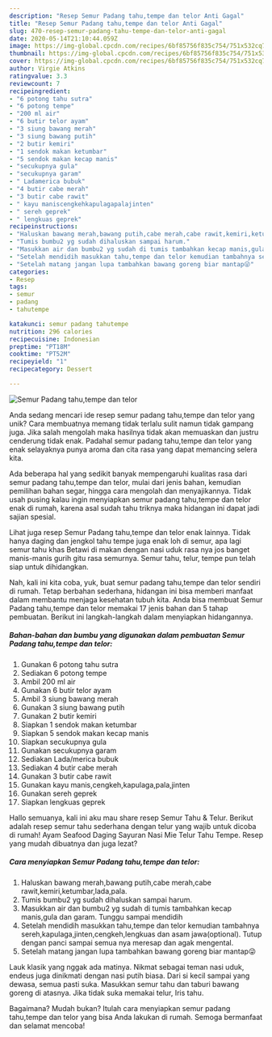 ```yaml
---
description: "Resep Semur Padang tahu,tempe dan telor Anti Gagal"
title: "Resep Semur Padang tahu,tempe dan telor Anti Gagal"
slug: 470-resep-semur-padang-tahu-tempe-dan-telor-anti-gagal
date: 2020-05-14T21:10:44.059Z
image: https://img-global.cpcdn.com/recipes/6bf85756f835c754/751x532cq70/semur-padang-tahutempe-dan-telor-foto-resep-utama.jpg
thumbnail: https://img-global.cpcdn.com/recipes/6bf85756f835c754/751x532cq70/semur-padang-tahutempe-dan-telor-foto-resep-utama.jpg
cover: https://img-global.cpcdn.com/recipes/6bf85756f835c754/751x532cq70/semur-padang-tahutempe-dan-telor-foto-resep-utama.jpg
author: Virgie Atkins
ratingvalue: 3.3
reviewcount: 7
recipeingredient:
- "6 potong tahu sutra"
- "6 potong tempe"
- "200 ml air"
- "6 butir telor ayam"
- "3 siung bawang merah"
- "3 siung bawang putih"
- "2 butir kemiri"
- "1 sendok makan ketumbar"
- "5 sendok makan kecap manis"
- "secukupnya gula"
- "secukupnya garam"
- " Ladamerica bubuk"
- "4 butir cabe merah"
- "3 butir cabe rawit"
- " kayu maniscengkehkapulagapalajinten"
- " sereh geprek"
- " lengkuas geprek"
recipeinstructions:
- "Haluskan bawang merah,bawang putih,cabe merah,cabe rawit,kemiri,ketumbar,lada,pala."
- "Tumis bumbu2 yg sudah dihaluskan sampai harum."
- "Masukkan air dan bumbu2 yg sudah di tumis tambahkan kecap manis,gula dan garam. Tunggu sampai mendidih"
- "Setelah mendidih masukkan tahu,tempe dan telor kemudian tambahnya sereh,kapulaga,jinten,cengkeh,lengkuas dan asam jawa(optional). Tutup dengan panci sampai semua nya meresap dan agak mengental."
- "Setelah matang jangan lupa tambahkan bawang goreng biar mantap😜"
categories:
- Resep
tags:
- semur
- padang
- tahutempe

katakunci: semur padang tahutempe 
nutrition: 296 calories
recipecuisine: Indonesian
preptime: "PT18M"
cooktime: "PT52M"
recipeyield: "1"
recipecategory: Dessert

---
```



![Semur Padang tahu,tempe dan telor](https://img-global.cpcdn.com/recipes/6bf85756f835c754/751x532cq70/semur-padang-tahutempe-dan-telor-foto-resep-utama.jpg)

Anda sedang mencari ide resep semur padang tahu,tempe dan telor yang unik? Cara membuatnya memang tidak terlalu sulit namun tidak gampang juga. Jika salah mengolah maka hasilnya tidak akan memuaskan dan justru cenderung tidak enak. Padahal semur padang tahu,tempe dan telor yang enak selayaknya punya aroma dan cita rasa yang dapat memancing selera kita.

Ada beberapa hal yang sedikit banyak mempengaruhi kualitas rasa dari semur padang tahu,tempe dan telor, mulai dari jenis bahan, kemudian pemilihan bahan segar, hingga cara mengolah dan menyajikannya. Tidak usah pusing kalau ingin menyiapkan semur padang tahu,tempe dan telor enak di rumah, karena asal sudah tahu triknya maka hidangan ini dapat jadi sajian spesial.

Lihat juga resep Semur Padang tahu,tempe dan telor enak lainnya. Tidak hanya daging dan jengkol tahu tempe juga enak loh di semur, apa lagi semur tahu khas Betawi di makan dengan nasi uduk rasa nya jos banget manis-manis gurih gitu rasa semurnya. Semur tahu, telur, tempe pun telah siap untuk dihidangkan.


Nah, kali ini kita coba, yuk, buat semur padang tahu,tempe dan telor sendiri di rumah. Tetap berbahan sederhana, hidangan ini bisa memberi manfaat dalam membantu menjaga kesehatan tubuh kita. Anda bisa membuat Semur Padang tahu,tempe dan telor memakai 17 jenis bahan dan 5 tahap pembuatan. Berikut ini langkah-langkah dalam menyiapkan hidangannya.

<!--inarticleads1-->

##### Bahan-bahan dan bumbu yang digunakan dalam pembuatan Semur Padang tahu,tempe dan telor:

1. Gunakan 6 potong tahu sutra
1. Sediakan 6 potong tempe
1. Ambil 200 ml air
1. Gunakan 6 butir telor ayam
1. Ambil 3 siung bawang merah
1. Gunakan 3 siung bawang putih
1. Gunakan 2 butir kemiri
1. Siapkan 1 sendok makan ketumbar
1. Siapkan 5 sendok makan kecap manis
1. Siapkan secukupnya gula
1. Gunakan secukupnya garam
1. Sediakan  Lada/merica bubuk
1. Sediakan 4 butir cabe merah
1. Gunakan 3 butir cabe rawit
1. Gunakan  kayu manis,cengkeh,kapulaga,pala,jinten
1. Gunakan  sereh geprek
1. Siapkan  lengkuas geprek


Hallo semuanya, kali ini aku mau share resep Semur Tahu &amp; Telur. Berikut adalah resep semur tahu sederhana dengan telur yang wajib untuk dicoba di rumah! Ayam Seafood Daging Sayuran Nasi Mie Telur Tahu Tempe. Resep yang mudah dibuatnya dan juga lezat? 

<!--inarticleads2-->

##### Cara menyiapkan Semur Padang tahu,tempe dan telor:

1. Haluskan bawang merah,bawang putih,cabe merah,cabe rawit,kemiri,ketumbar,lada,pala.
1. Tumis bumbu2 yg sudah dihaluskan sampai harum.
1. Masukkan air dan bumbu2 yg sudah di tumis tambahkan kecap manis,gula dan garam. Tunggu sampai mendidih
1. Setelah mendidih masukkan tahu,tempe dan telor kemudian tambahnya sereh,kapulaga,jinten,cengkeh,lengkuas dan asam jawa(optional). Tutup dengan panci sampai semua nya meresap dan agak mengental.
1. Setelah matang jangan lupa tambahkan bawang goreng biar mantap😜


Lauk klasik yang nggak ada matinya. Nikmat sebagai teman nasi uduk, endeus juga dinikmati dengan nasi putih biasa. Dari si kecil sampai yang dewasa, semua pasti suka. Masukkan semur tahu dan taburi bawang goreng di atasnya. Jika tidak suka memakai telur, Iris tahu. 

Bagaimana? Mudah bukan? Itulah cara menyiapkan semur padang tahu,tempe dan telor yang bisa Anda lakukan di rumah. Semoga bermanfaat dan selamat mencoba!
